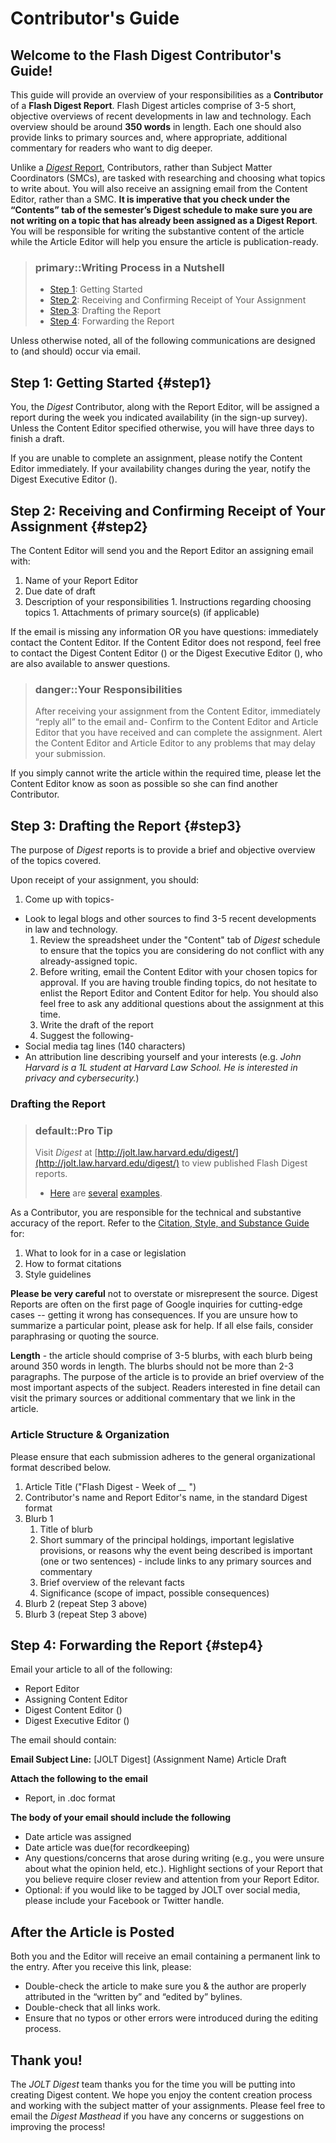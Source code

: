 # Contributor's Guide

## Welcome to the Flash Digest Contributor's Guide!

This guide will provide an overview of your responsibilities as a **Contributor** of a **Flash Digest Report**. Flash Digest articles comprise of 3-5 short, objective overviews of recent developments in law and technology. Each overview should be around **350 words** in length. Each one should also provide links to primary sources and, where appropriate, additional commentary for readers who want to dig deeper.

Unlike a [_Digest_ Report](../reports/reportcontributorguide.md), Contributors, rather than Subject Matter Coordinators \(SMCs\), are tasked with researching and choosing what topics to write about. You will also receive an assigning email from the Content Editor, rather than a SMC. **It is imperative that you check under the “Contents” tab of the semester’s Digest schedule to make sure you are not writing on a topic that has already been assigned as a Digest Report**. You will be responsible for writing the substantive content of the article while the Article Editor will help you ensure the article is publication-ready.

> ### primary::Writing Process in a Nutshell
>
> * [Step 1](flashdigestcontributorguide.md#step1): Getting Started
> * [Step 2](flashdigestcontributorguide.md#step2): Receiving and Confirming Receipt of Your Assignment
> * [Step 3](flashdigestcontributorguide.md#step3): Drafting the Report
> * [Step 4](flashdigestcontributorguide.md#step4): Forwarding the Report

Unless otherwise noted, all of the following communications are designed to \(and should\) occur via email.

## Step 1: Getting Started {#step1}

You, the _Digest_ Contributor, along with the Report Editor, will be assigned a report during the week you indicated availability \(in the sign-up survey\). Unless the Content Editor specified otherwise, you will have three days to finish a draft.

If you are unable to complete an assignment, please notify the Content Editor immediately. If your availability changes during the year, notify the Digest Executive Editor \(\).

## Step 2: Receiving and Confirming Receipt of Your Assignment {#step2}

The Content Editor will send you and the Report Editor an assigning email with:  
1. Name of your Report Editor  
1. Due date of draft  
1. Description of your responsibilities 1. Instructions regarding choosing topics 1. Attachments of primary source\(s\) \(if applicable\)

If the email is missing any information OR you have questions: immediately contact the Content Editor. If the Content Editor does not respond, feel free to contact the Digest Content Editor \(\) or the Digest Executive Editor \(\), who are also available to answer questions.

> ### danger::Your Responsibilities
>
> After receiving your assignment from the Content Editor, immediately “reply all” to the email and- Confirm to the Content Editor and Article Editor that you have received and can complete the assignment. Alert the Content Editor and Article Editor to any problems that may delay your submission.

If you simply cannot write the article within the required time, please let the Content Editor know as soon as possible so she can find another Contributor.

## Step 3: Drafting the Report {#step3}

The purpose of _Digest_ reports is to provide a brief and objective overview of the topics covered.

Upon receipt of your assignment, you should:  
1. Come up with topics-

* Look to legal blogs and other sources to find 3-5 recent developments in law and technology.
  1. Review the spreadsheet under the "Content" tab of _Digest_ schedule to ensure that the topics you are considering do not conflict with any already-assigned topic.
  2. Before writing, email the Content Editor with your chosen topics for approval. If you are having trouble finding topics, do not hesitate to enlist the Report Editor and Content Editor for help. You should also feel free to ask any additional questions about the assignment at this time.
  3. Write the draft of the report
  4. Suggest the following-
* Social media tag lines \(140 characters\)
* An attribution line describing yourself and your interests \(e.g. _John Harvard is a 1L student at Harvard Law School. He is interested in privacy and cybersecurity._\)

### Drafting the Report

> ### default::Pro Tip
>
> Visit _Digest_ at [http://jolt.law.harvard.edu/digest/](http://jolt.law.harvard.edu/digest/) to view published Flash Digest reports.
>
> * [Here](http://jolt.law.harvard.edu/digest/flash-digest-news-in-brief-1) are [several](http://jolt.law.harvard.edu/digest/flash-digest-news-in-brief-3) [examples](http://jolt.law.harvard.edu/digest/flash-digest-week-of-march-20).

As a Contributor, you are responsible for the technical and substantive accuracy of the report. Refer to the [Citation, Style, and Substance Guide](../reports/reportstylecitation/) for:  
1. What to look for in a case or legislation  
1. How to format citations  
1. Style guidelines

**Please be very careful** not to overstate or misrepresent the source. Digest Reports are often on the first page of Google inquiries for cutting-edge cases -- getting it wrong has consequences. If you are unsure how to summarize a particular point, please ask for help. If all else fails, consider paraphrasing or quoting the source.

**Length** - the article should comprise of 3-5 blurbs, with each blurb being around 350 words in length. The blurbs should not be more than 2-3 paragraphs. The purpose of the article is to provide an brief overview of the most important aspects of the subject. Readers interested in fine detail can visit the primary sources or additional commentary that we link in the article.

### Article Structure & Organization

Please ensure that each submission adheres to the general organizational format described below.

1. Article Title \("Flash Digest - Week of _\_\__ "\)
2. Contributor's name and Report Editor's name, in the standard Digest format
3. Blurb 1
   1. Title of blurb
   2. Short summary of the principal holdings, important legislative provisions, or reasons why the event being described is important \(one or two sentences\) - include links to any primary sources and commentary
   3. Brief overview of the relevant facts
   4. Significance \(scope of impact, possible consequences\)
4. Blurb 2 \(repeat Step 3 above\)
5. Blurb 3 \(repeat Step 3 above\)

## Step 4: Forwarding the Report {#step4}

Email your article to all of the following:

* Report Editor
* Assigning Content Editor
* Digest Content Editor \(\)  
* Digest Executive Editor \(\)

The email should contain:

**Email Subject Line:** \[JOLT Digest\] \(Assignment Name\) Article Draft

**Attach the following to the email**

* Report, in .doc format  

**The body of your email should include the following**

* Date article was assigned 
* Date article was due\(for recordkeeping\)
* Any questions/concerns that arose during writing \(e.g., you were unsure about what the opinion held, etc.\). Highlight sections of your Report that you believe require closer review and attention from your Report Editor.
* Optional: if you would like to be tagged by JOLT over social media, please include your Facebook or Twitter handle.

## After the Article is Posted

Both you and the Editor will receive an email containing a permanent link to the entry. After you receive this link, please:

* Double-check the article to make sure you & the author are properly attributed in the “written by” and “edited by” bylines.
* Double-check that all links work.
* Ensure that no typos or other errors were introduced during the editing process.

## Thank you!

The _JOLT Digest_ team thanks you for the time you will be putting into creating Digest content. We hope you enjoy the content creation process and working with the subject matter of your assignments. Please feel free to email the _Digest Masthead_ if you have any concerns or suggestions on improving the process!

